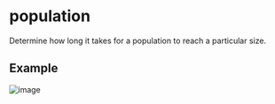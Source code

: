 # population
Determine how long it takes for a population to reach a particular size.

## Example

![image](https://github.com/Aeziren/population/assets/123553708/0237618e-1108-42da-a99e-daa9cb51377e)

